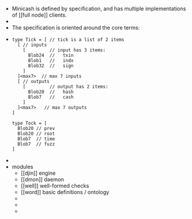 - Minicash is defined by specification, and has multiple implementations of [[full node]] clients.
-
- The specification is oriented around the core terms:
- ```
  type Tick = [ // tick is a list of 2 items
    [ // inputs
      [         // input has 3 items:
        Blob24  //   txin
        Blob1   //   indx
        Blob32  //   sign
      ]
    ]<max7>  // max 7 inputs
    [ // outputs
      [         // output has 2 items:
        Blob20  //   hash
        Blob7   //   cash
      ]
    ]<max7>   // max 7 outputs
  ]
  
  type Tock = [
    Blob20 // prev
    Blob20 // root
    Blob7  // time
    Blob7  // fuzz
  ]
  ```
-
- modules
	- [[djin]] engine
	- [[dmon]] daemon
	- [[well]] well-formed checks
	- [[word]] basic definitions / ontology
	-
	-
	-